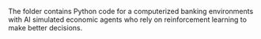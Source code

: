 The folder contains Python code for a computerized banking environments with AI simulated economic agents who rely on reinforcement learning to make better decisions.
